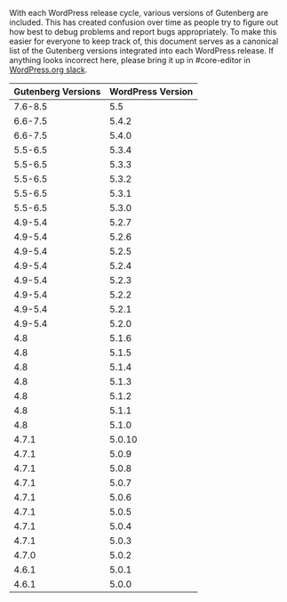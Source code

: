 With each WordPress release cycle, various versions of Gutenberg are included. This has created confusion over time as people try to figure out how best to debug problems and report bugs appropriately. To make this easier for everyone to keep track of, this document serves as a canonical list of the Gutenberg versions integrated into each WordPress release. If anything looks incorrect here, please bring it up in #core-editor in [WordPress.org slack](https://make.wordpress.org/chat/).   

Gutenberg Versions | WordPress Version
-- | --
7.6-8.5 | 5.5
6.6-7.5 | 5.4.2
6.6-7.5 | 5.4.0
5.5-6.5 | 5.3.4
5.5-6.5 | 5.3.3
5.5-6.5 | 5.3.2
5.5-6.5| 5.3.1
5.5-6.5 | 5.3.0
4.9-5.4 | 5.2.7
4.9-5.4 | 5.2.6
4.9-5.4 | 5.2.5
4.9-5.4 | 5.2.4
4.9-5.4 | 5.2.3
4.9-5.4 | 5.2.2
4.9-5.4 | 5.2.1
4.9-5.4 | 5.2.0
4.8 | 5.1.6
4.8 | 5.1.5
4.8 | 5.1.4
4.8 | 5.1.3
4.8 | 5.1.2
4.8 | 5.1.1
4.8 | 5.1.0
4.7.1 | 5.0.10
4.7.1 | 5.0.9
4.7.1 | 5.0.8
4.7.1 | 5.0.7
4.7.1 | 5.0.6
4.7.1 | 5.0.5
4.7.1 | 5.0.4
4.7.1 | 5.0.3
4.7.0 | 5.0.2
4.6.1 | 5.0.1
4.6.1 | 5.0.0
